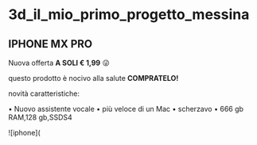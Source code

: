 # 3d_il_mio_primo_progetto_messina
## IPHONE MX PRO
Nuova offerta **A SOLI € 1,99** :stuck_out_tongue_winking_eye:

questo prodotto è nocivo alla salute **COMPRATELO!**

novità caratteristiche:

• Nuovo assistente vocale
• più veloce di un Mac
• scherzavo
• 666 gb RAM,128 gb,SSDS4

![iphone](
